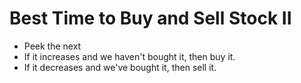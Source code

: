 # Best Time to Buy and Sell Stock II

* Peek the next
 * If it increases and we haven't bought it, then buy it.
 * If it decreases and we've bought it, then sell it.